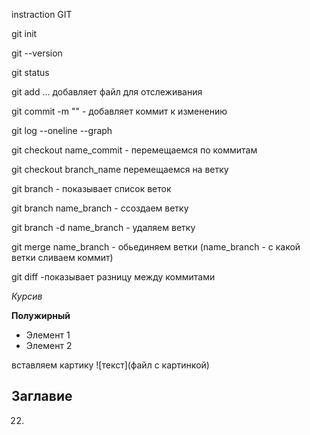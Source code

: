 instraction GIT

git init

git --version

git status

git add ... добавляет файл для отслеживания

git commit -m "" - добавляет коммит к изменению

git log --oneline --graph

git checkout name_commit - перемещаемся по коммитам

git checkout branch_name перемещаемся на ветку

git branch - показывает список веток

git branch name_branch - cсоздаем ветку

git branch -d name_branch - удаляем ветку

git merge name_branch - обьединяем ветки (name_branch - с какой ветки сливаем коммит)

git diff -показывает разницу между коммитами

*Курсив*

**Полужирный**

* Элемент 1 
* Элемент 2

вставляем картику
![текст](файл с картинкой)
## Заглавие


22. 